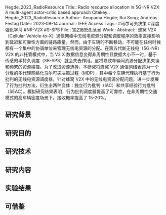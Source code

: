 Hegde\_2023\_RadioResource
Title:: Radio resource allocation in 5G-NR V2X: A multi-agent actor-critic based approach
Citekey:: Hegde\_2023\_RadioResource
Author:: Anupama Hegde; Rui Song; Andreas Festag
Date:: 2023-08-14
Journal:: IEEE Access
Tags:: #马尔可夫决策 #深度强化学习 #NR-V2X #S-SPS
File:: [10216959.html](zotero://open-pdf/0_3VTIKWD3)
Work::
Abstract:: 蜂窝 V2X（Cellular Vehicle-to-X）通信网络中无线电资源分配和调度程序的效率直接影响到延迟和可靠性方面的链路质量。然而，由于车辆的不断移动，不可能在任何时候都有一个集中的协调单位来管理无线电资源的分配。在第五代新无线电（5G-NR）V2X 的非托管模式中，当 V2 X 数据信息变得非周期性且数据大小不一时，基于传感的半持久调度（SB-SPS）就会失去作用。这将导致车辆间资源分配决策失误和频繁的资源碰撞。为了改进资源选择，本研究将蜂窝 V2X 通信网络表述为一个分散的多代理网络化马尔可夫决策过程（MDP），其中每个车辆代理执行基于行为批判的无线电资源调度器。针对蜂窝 V2X 中的无线电资源分配问题，进一步发展了行为批判方法，衍生出两种变体：独立行为批判（IAC）和共享经验行为批判（SEAC）。模拟研究结果表明，行为批判调度器提高了可靠性，在非周期性交通模式的高车辆密度场景下，接收概率提高了 15-20%。
## 研究背景
## 研究目的
## 研究技术
## 研究内容
## 实验结果
## 可借鉴
